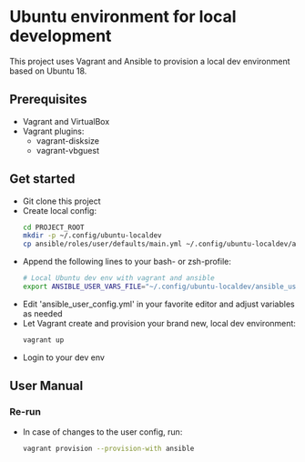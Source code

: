 # Ubuntu environment for local development

This project uses Vagrant and Ansible to provision a local dev environment based on Ubuntu 18.

## Prerequisites

* Vagrant and VirtualBox
* Vagrant plugins:
  * vagrant-disksize
  * vagrant-vbguest

## Get started

* Git clone this project
* Create local config:
  ```bash
  cd PROJECT_ROOT
  mkdir -p ~/.config/ubuntu-localdev
  cp ansible/roles/user/defaults/main.yml ~/.config/ubuntu-localdev/ansible_user_config.yml
  ```
* Append the following lines to your bash- or zsh-profile:
  ```bash
  # Local Ubuntu dev env with vagrant and ansible
  export ANSIBLE_USER_VARS_FILE="~/.config/ubuntu-localdev/ansible_user_config.yml"
  ```
* Edit 'ansible_user_config.yml' in your favorite editor and adjust variables as needed
* Let Vagrant create and provision your brand new, local dev environment:
  ```bash
  vagrant up
  ```
* Login to your dev env

## User Manual

### Re-run

* In case of changes to the user config, run:
  ```bash
  vagrant provision --provision-with ansible
  ```